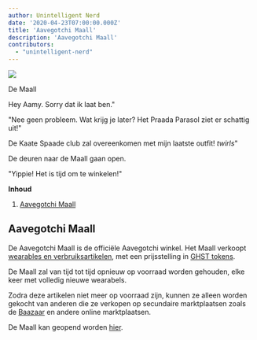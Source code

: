 ```yaml
---
author: Unintelligent Nerd
date: '2020-04-23T07:00:00.000Z'
title: 'Aavegotchi Maall'
description: 'Aavegotchi Maall'
contributors:
  - "unintelligent-nerd"
---
```


<div class="headerImageContainer">
<img class="headerImage" src="/maall/maall.png">
<p class="headerImageText">De Maall</p>
</div>

Hey Aamy. Sorry dat ik laat ben."

"Nee geen probleem. Wat krijg je later? Het Praada Parasol ziet er schattig uit!"

De Kaate Spaade club zal overeenkomen met mijn laatste outfit! *twirls*"

De deuren naar de Maall gaan open.

"Yippie! Het is tijd om te winkelen!"

<div class="contentsBox">

**Inhoud**

<ol>
<li><a href=#aavegotchi-maall>Aavegotchi Maall</a></li>
</ol>

</div>

## Aavegotchi Maall

De Aavegotchi Maall is de officiële Aavegotchi winkel. Het Maall verkoopt [wearables en verbruiksartikelen](/wearables), met een prijsstelling in [GHST tokens](/ghst).

De Maall zal van tijd tot tijd opnieuw op voorraad worden gehouden, elke keer met volledig nieuwe wearabels.

Zodra deze artikelen niet meer op voorraad zijn, kunnen ze alleen worden gekocht van anderen die ze verkopen op secundaire marktplaatsen zoals de [Baazaar](/baazaar) en andere online marktplaatsen.

De Maall kan geopend worden [hier](https://aavegotchi.com/shop).